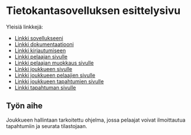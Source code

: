 ﻿# Tietokantasovelluksen esittelysivu

Yleisiä linkkejä:

* [Linkki sovellukseeni](https://jonharju.users.cs.helsinki.fi/tsoha/)
* [Linkki dokumentaatiooni](https://github.com/Jonharju/Tsoha-Bootstrap/blob/master/doc/dokumentaatio.pdf)
* [Linkki kirjautumiseen](https://jonharju.users.cs.helsinki.fi/tsoha/login)
* [Linkki pelaajan sivulle](https://jonharju.users.cs.helsinki.fi/tsoha/player_show)
* [Linkki pelaajan muokkaus sivulle](https://jonharju.users.cs.helsinki.fi/tsoha/player_mod)
* [Linkki joukkueen sivulle](https://jonharju.users.cs.helsinki.fi/tsoha/team_show)
* [Linkki joukkueen pelaajien sivulle](https://jonharju.users.cs.helsinki.fi/tsoha/team_players)
* [Linkki joukkueen tapahtumien sivulle](https://jonharju.users.cs.helsinki.fi/tsoha/team_events)
* [Linkki tapahtuman sivulle](https://jonharju.users.cs.helsinki.fi/tsoha/event_show)

## Työn aihe

Joukkueen hallintaan tarkoitettu ohjelma, jossa pelaajat voivat ilmoittautua tapahtumiin ja seurata tilastojaan.

